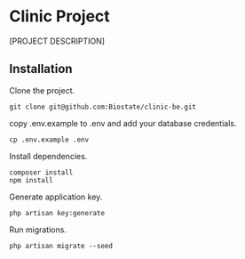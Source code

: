 # Clinic Project

[PROJECT DESCRIPTION]

## Installation

Clone the project.
```
git clone git@github.com:Biostate/clinic-be.git
```

copy .env.example to .env and add your database credentials.
```
cp .env.example .env
```

Install dependencies.
```
composer install
npm install
```

Generate application key.
```
php artisan key:generate
```

Run migrations.
```
php artisan migrate --seed
```
